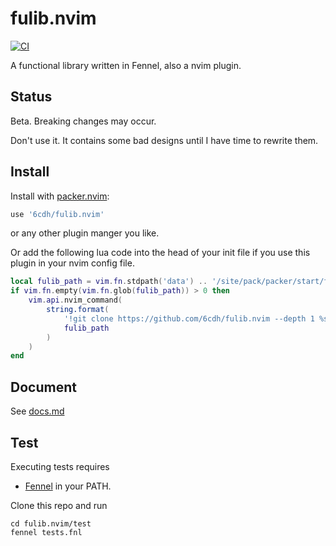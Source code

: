 # fulib.nvim

[![CI](https://github.com/6cdh/fulib.nvim/actions/workflows/ci.yml/badge.svg)](https://github.com/6cdh/fulib.nvim/actions/workflows/ci.yml)

A functional library written in Fennel, also a nvim plugin.

## Status

Beta. Breaking changes may occur.

Don't use it. It contains some bad designs until I have time to rewrite them.

## Install

Install with [packer.nvim](https://github.com/wbthomason/packer.nvim):

``` lua
use '6cdh/fulib.nvim'
```

or any other plugin manger you like.

Or add the following lua code into the head of your init file if you use this plugin in
your nvim config file.

``` lua
local fulib_path = vim.fn.stdpath('data') .. '/site/pack/packer/start/fulib.nvim'
if vim.fn.empty(vim.fn.glob(fulib_path)) > 0 then
    vim.api.nvim_command(
        string.format(
            '!git clone https://github.com/6cdh/fulib.nvim --depth 1 %s',
            fulib_path
        )
    )
end
```

## Document

See [docs.md](docs.md)

## Test

Executing tests requires

-   [Fennel](https://github.com/bakpakin/Fennel) in your PATH.

Clone this repo and run

``` shell
cd fulib.nvim/test
fennel tests.fnl
```

